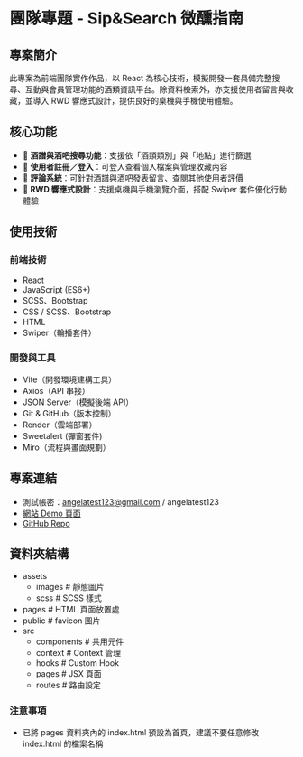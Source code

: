 # 團隊專題 - Sip&Search 微醺指南

## 專案簡介
此專案為前端團隊實作作品，以 React 為核心技術，模擬開發一套具備完整搜尋、互動與會員管理功能的酒類資訊平台。除資料檢索外，亦支援使用者留言與收藏，並導入 RWD 響應式設計，提供良好的桌機與手機使用體驗。
  
## 核心功能

- 🔎 **酒譜與酒吧搜尋功能**：支援依「酒類類別」與「地點」進行篩選  
- 👤 **使用者註冊／登入**：可登入查看個人檔案與管理收藏內容  
- 💬 **評論系統**：可針對酒譜與酒吧發表留言、查閱其他使用者評價  
- 📱 **RWD 響應式設計**：支援桌機與手機瀏覽介面，搭配 Swiper 套件優化行動體驗

## 使用技術

### 前端技術
- React
- JavaScript (ES6+)
- SCSS、Bootstrap
- CSS / SCSS、Bootstrap
- HTML
- Swiper（輪播套件）

### 開發與工具
- Vite（開發環境建構工具）
- Axios（API 串接）
- JSON Server（模擬後端 API）
- Git & GitHub（版本控制）
- Render（雲端部署）
- Sweetalert (彈窗套件)
- Miro（流程與畫面規劃）

## 專案連結
- 測試帳密：angelatest123@gmail.com / angelatest123
- [網站 Demo 頁面](https://angela0117.github.io/sip-search-react/)
- [GitHub Repo](https://github.com/Angela0117/sip-search-react)

## 資料夾結構
  - assets 
    - images # 靜態圖片
    - scss # SCSS 樣式
  - pages # HTML 頁面放置處
  - public # favicon 圖片
  - src 
    - components # 共用元件
    - context # Context 管理
    - hooks #  Custom Hook 
    - pages # JSX 頁面
    - routes # 路由設定

### 注意事項
- 已將 pages 資料夾內的 index.html 預設為首頁，建議不要任意修改 index.html 的檔案名稱
